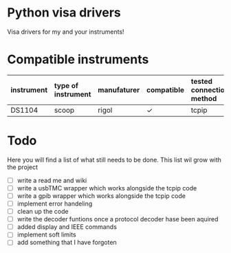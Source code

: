 # Python visa drivers
Visa drivers for my and your instruments!

# Compatible instruments  
instrument| type of instrument | manufaturer | compatible |tested connection method|
:------------ |:-------------------|:------------|:-----------| :------------| 
DS1104| scoop              | rigol       | &check;    | tcpip|


# Todo
Here you will find a list of what still needs to be done.
This list wil grow with the project 

- [ ] write a read me and wiki
- [ ] write a usbTMC wrapper which works alongside the tcpip code 
- [ ] write a gpib wrapper which works alongside the tcpip code
- [ ] implement error handeling 
- [ ] clean up the code
- [ ] write the decoder funtions once a protocol decoder hase been aquired
- [ ] added display and IEEE commands 
- [ ] implement soft limits 
- [ ] add something that I have forgoten 
